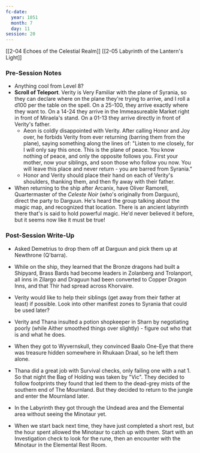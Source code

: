 ```yaml
---
fc-date:
  year: 1051
  month: 7
  day: 11
session: 20
---
```

[[2-04  Echoes of the Celestial Realm]] [[2-05  Labyrinth of the Lantern's Light]]

### Pre-Session Notes

* Anything cool from Level 8?
* **Scroll of Teleport**. Verity is Very Familiar with the plane of Syrania, so they can declare where on the plane they're trying to arrive, and I roll a d100 per the table on the spell. On a 25-100, they arrive exactly where they want to. On a 14-24 they arrive in the Immeasureable Market right in front of Miraela's stand. On a 01-13 they arrive directly in front of Verity's father.
	* Aeon is coldly disappointed with Verity. After calling Honor and Joy over, he forbids Verity from ever returning (barring them from the plane), saying something along the lines of: "Listen to me closely, for I will only say this once. This is the plane of peace. You know nothing of peace, and only the opposite follows you. First your mother, now your siblings, and soon those who follow you now. You will leave this place and never return - you are barred from Syrania."
	* Honor and Verity should place their hand on each of Verity's shoulders, thanking them, and then fly away with their father.
* When returning to the ship after Arcanix, have Oliver Ramorell, Quartermaster of the *Celeste Noir* (who's originally from Darguun), direct the party to Darguun. He's heard the group talking about the magic map, and recognized that location. There is an ancient labyrinth there that's is said to hold powerful magic. He'd never believed it before, but it seems now like it must be true!

### Post-Session Write-Up

- Asked Demetrius to drop them off at Darguun and pick them up at Newthrone (Q'barra).
- While on the ship, they learned that the Bronze dragons had built a Shipyard, Brass Bards had become leaders in Zolanberg and Trolanport, all inns in Zilargo and Draguun had been converted to Copper Dragon Inns, and that Thir had spread across Khorvaire.

- Verity would like to help their siblings (get away from their father at least) if possible. Look into other manifest zones to Syrania that could be used later?
- Verity and Thana insulted a potion shopkeeper in Sharn by negotiating poorly (while Aither smoothed things over slightly) - figure out who that is and what he does.
- When they got to Wyvernskull, they convinced Baalo One-Eye that there was treasure hidden somewhere in Rhukaan Draal, so he left them alone.
- Thana did a great job with Survival checks, only failing one with a nat 1. So that night the Bag of Holding was taken by "Vic". They decided to follow footprints they found that led them to the dead-grey mists of the southern end of The Mournland. But they decided to return to the jungle and enter the Mournland later.
- In the Labyrinth they got through the Undead area and the Elemental area without seeing the Minotaur yet.
- When we start back next time, they have just completed a short rest, but the hour spent allowed the Minotaur to catch up with them. Start with an Investigation check to look for the rune, then an encounter with the Minotaur in the Elemental Rest Room.
